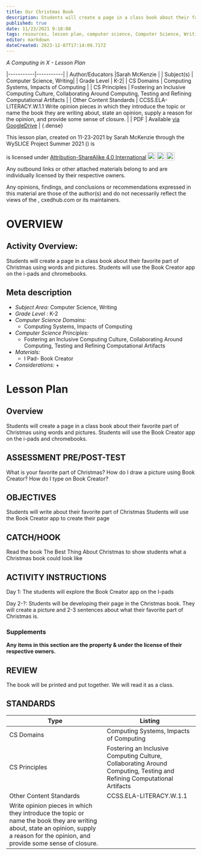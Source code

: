 ```yaml
---
title: Our Christmas Book
description: Students will create a page in a class book about their favorite part of Christmas using words and pictures. Students will use the Book Creator app on the i-pads and chromebooks.
published: true
date: 11/23/2021 9:18:08
tags: resources, lesson plan, computer science, Computer Science, Writing 
editor: markdown
dateCreated: 2023-12-07T17:14:09.717Z
---
```

*A Computing in X - Lesson Plan*

|-----------|-----------|
| Author/Educators |Sarah McKenzie |
| Subject(s) | Computer Science, Writing|
| Grade Level | K-2|
| CS Domains | Computing Systems, Impacts of Computing |
| CS Principles | Fostering an Inclusive Computing Culture, Collaborating Around Computing, Testing and Refining Computational Artifacts |
| Other Content Standards | CCSS.ELA-LITERACY.W.1.1
Write opinion pieces in which they introduce the topic or name the book they are writing about, state an opinion, supply a reason for the opinion, and provide some sense of closure. | 
| PDF | Available [via GoogleDrive]() |
{.dense}






This lesson plan, created on 11-23-2021 by Sarah McKenzie through the  WySLICE Project Summer 2021 () is  <p xmlns:cc="http://creativecommons.org/ns#" >  is licensed under <a href="http://creativecommons.org/licenses/by-sa/4.0/?ref=chooser-v1" target="_blank" rel="license noopener noreferrer" style="display:inline-block;">Attribution-ShareAlike 4.0 International<img style="height:22px!important;margin-left:3px;vertical-align:text-bottom;" src="https://mirrors.creativecommons.org/presskit/icons/cc.svg?ref=chooser-v1"><img style="height:22px!important;margin-left:3px;vertical-align:text-bottom;" src="https://mirrors.creativecommons.org/presskit/icons/by.svg?ref=chooser-v1"><img style="height:22px!important;margin-left:3px;vertical-align:text-bottom;" src="https://mirrors.creativecommons.org/presskit/icons/sa.svg?ref=chooser-v1"></a></p>


Any outbound links or other attached materials belong to and are individually licensed by their respective owners. 


Any opinions, findings, and conclusions or recommendations expressed in this material are those of the author(s) and do not necessarily reflect the views of the , cxedhub.com or its maintainers.


# OVERVIEW
## Activity Overview:  
Students will create a page in a class book about their favorite part of Christmas using words and pictures. Students will use the Book Creator app on the i-pads and chromebooks.
## Meta description
+ *Subject Area:* Computer Science, Writing 
+ *Grade Level :* K-2 
+ *Computer Science Domains:*
   + Computing Systems, Impacts of Computing
+ *Computer Science Principles:*
   + Fostering an Inclusive Computing Culture, Collaborating Around Computing, Testing and Refining Computational Artifacts
+ *Materials:* 
   + I Pad- Book Creator
+ *Considerations:*
   + 


# Lesson Plan
## Overview
Students will create a page in a class book about their favorite part of Christmas using words and pictures. Students will use the Book Creator app on the i-pads and chromebooks.
## ASSESSMENT PRE/POST-TEST
What is your favorite part of Christmas?
How do I draw a picture using Book Creator?
How do I type on Book Creator?
## OBJECTIVES
Students will write about their favorite part of Christmas
Students will use the Book Creator app to create their page


## CATCH/HOOK
Read the book The Best Thing About Christmas to show students what a Christmas book could look like


## ACTIVITY INSTRUCTIONS
Day 1: 
The students will explore the Book Creator app on the I-pads


Day 2-?:
Students will be developing their page in the Christmas book. They will create a picture and 2-3 sentences about what their favorite part of Christmas is.


### Supplements
**Any items in this section are the property & under the license of their respective owners.**






## REVIEW
The book will be printed and put together. We will read it as a class.
## STANDARDS        
| Type | Listing | 
|-----------|-----------|
| CS Domains  | Computing Systems, Impacts of Computing|
| CS Principles   | Fostering an Inclusive Computing Culture, Collaborating Around Computing, Testing and Refining Computational Artifacts|
| Other Content Standards | CCSS.ELA-LITERACY.W.1.1
Write opinion pieces in which they introduce the topic or name the book they are writing about, state an opinion, supply a reason for the opinion, and provide some sense of closure.  |